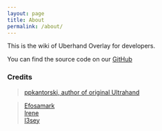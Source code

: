 ```yaml
---
layout: page
title: About
permalink: /about/
---
```


This is the wiki of Uberhand Overlay for developers.

You can find the source code on our [GitHub](https://github.com/efosamark/Uberhand-Overlay)
### Credits

>[ppkantorski, author of original Ultrahand](https://github.com/ppkantorski)

>[Efosamark](https://t.me/Efosamark)\
>[Irene](https://t.me/irene0344)\
>[I3sey](https://t.me/i3sey)
